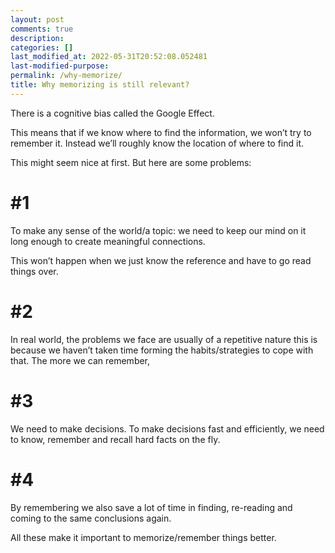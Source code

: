 ```yaml
---
layout: post
comments: true
description:
categories: []
last_modified_at: 2022-05-31T20:52:08.052481
last-modified-purpose:
permalink: /why-memorize/
title: Why memorizing is still relevant?
---
```


There is a cognitive bias called the Google Effect.

This means that if we know where to find the information, we won’t try to remember it. Instead we’ll roughly know the location of where to find it.

This might seem nice at first. But here are some problems:

# **#1**

To make any sense of the world/a topic: we need to keep our mind on it long enough to create meaningful connections.

This won’t happen when we just know the reference and have to go read things over.

# **#2**

In real world, the problems we face are usually of a repetitive nature this is because we haven’t taken time forming the habits/strategies to cope with that. The more we can remember,

# **#3**

We need to make decisions. To make decisions fast and efficiently, we need to know, remember and recall hard facts on the fly.

# **#4**

By remembering we also save a lot of time in finding, re-reading and coming to the same conclusions again.

All these make it important to memorize/remember things better.
